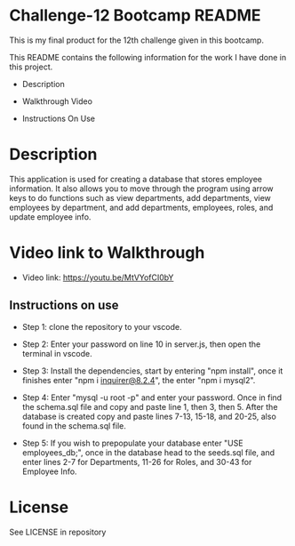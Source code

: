 <h1>Challenge-12 Bootcamp README</h1>

This is my final product for the 12th challenge given in this bootcamp.

This README contains the following information for the work I have done in this project.

- Description

- Walkthrough Video

- Instructions On Use


<h1>Description</h1>

This application is used for creating a database that stores employee information. It also allows you to move through the program using arrow keys to do functions such as view departments, add departments, view employees by department, and add departments, employees, roles, and update employee info.


<h1>Video link to Walkthrough</h1>


- Video link: https://youtu.be/MtVYofCI0bY



<h2>Instructions on use</h2>

- Step 1: clone the repository to your vscode.

- Step 2: Enter your password on line 10 in server.js, then open the terminal in vscode.

- Step 3: Install the dependencies, start by entering "npm install", once it finishes enter "npm i inquirer@8.2.4", the enter "npm i mysql2".

- Step 4: Enter "mysql -u root -p" and enter your password. Once in find the schema.sql file and copy and paste line 1, then 3, then 5. After the database is created copy and paste lines 7-13, 15-18, and 20-25, also found in the schema.sql file.

- Step 5: If you wish to prepopulate your database enter "USE employees_db;", once in the database head to the seeds.sql file, and enter lines 2-7 for Departments, 11-26 for Roles, and 30-43 for Employee Info.


<h1>License</h1>

See LICENSE in repository
